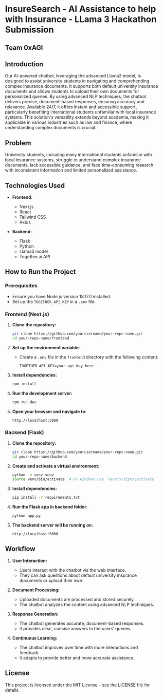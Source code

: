 # InsureSearch - AI Assistance to help with Insurance - LLama 3 Hackathon Submission
## Team 0xAGI

## Introduction

Our AI-powered chatbot, leveraging the advanced Llama3 model, is designed to assist university students in navigating and comprehending complex insurance documents. It supports both default university insurance documents and allows students to upload their own documents for personalized queries. By using advanced NLP techniques, the chatbot delivers precise, document-based responses, ensuring accuracy and relevance. Available 24/7, it offers instant and accessible support, particularly benefiting international students unfamiliar with local insurance systems. This solution's versatility extends beyond academia, making it applicable in various industries such as law and finance, where understanding complex documents is crucial.

## Problem

University students, including many international students unfamiliar with local insurance systems, struggle to understand complex insurance documents, lack accessible guidance, and face time-consuming research with inconsistent information and limited personalized assistance.

## Technologies Used

- **Frontend:**
  - Next.js
  - React
  - Tailwind CSS
  - Axios

- **Backend:**
  - Flask
  - Python
  - Llama3 model
  - Together.ai API



## How to Run the Project

### Prerequisites

- Ensure you have Node.js version 18.17.0 installed.
- Set up the `TOGETHER_API_KEY` in a `.env` file.

### Frontend (Next.js)

1. **Clone the repository:**
    ```bash
    git clone https://github.com/yourusername/your-repo-name.git
    cd your-repo-name/frontend
    ```

2. **Set up the environment variable:**
    - Create a `.env` file in the `frontend` directory with the following content:
      ```
      TOGETHER_API_KEY=your_api_key_here
      ```

3. **Install dependencies:**
    ```bash
    npm install
    ```

4. **Run the development server:**
    ```bash
    npm run dev
    ```

5. **Open your browser and navigate to:**
    ```
    http://localhost:3000
    ```

### Backend (Flask)

1. **Clone the repository:**
    ```bash
    git clone https://github.com/yourusername/your-repo-name.git
    cd your-repo-name/backend
    ```

2. **Create and activate a virtual environment:**
    ```bash
    python -m venv venv
    source venv/bin/activate  # On Windows use `venv\Scripts\activate`
    ```

3. **Install dependencies:**
    ```bash
    pip install -r requirements.txt
    ```

4. **Run the Flask app in backend folder:**
    ```bash
    python app.py
    ```

5. **The backend server will be running on:**
    ```
    http://localhost:5000
    ```

## Workflow

1. **User Interaction:**
   - Users interact with the chatbot via the web interface.
   - They can ask questions about default university insurance documents or upload their own.

2. **Document Processing:**
   - Uploaded documents are processed and stored securely.
   - The chatbot analyzes the content using advanced NLP techniques.

3. **Response Generation:**
   - The chatbot generates accurate, document-based responses.
   - It provides clear, concise answers to the users' queries.

4. **Continuous Learning:**
   - The chatbot improves over time with more interactions and feedback.
   - It adapts to provide better and more accurate assistance.



## License

This project is licensed under the MIT License - see the [LICENSE](LICENSE) file for details.


